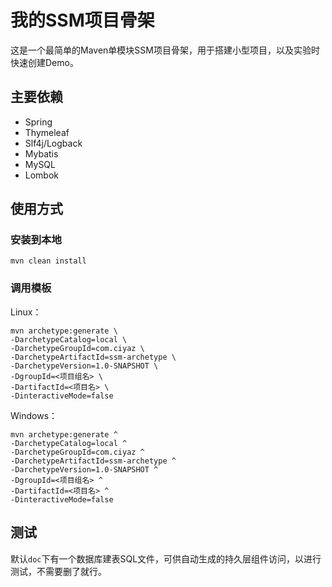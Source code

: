 # 我的SSM项目骨架

这是一个最简单的Maven单模块SSM项目骨架，用于搭建小型项目，以及实验时快速创建Demo。

## 主要依赖

* Spring
* Thymeleaf
* Slf4j/Logback
* Mybatis
* MySQL
* Lombok

## 使用方式

### 安装到本地

```
mvn clean install
```

### 调用模板

Linux：

```
mvn archetype:generate \
-DarchetypeCatalog=local \
-DarchetypeGroupId=com.ciyaz \
-DarchetypeArtifactId=ssm-archetype \
-DarchetypeVersion=1.0-SNAPSHOT \
-DgroupId=<项目组名> \
-DartifactId=<项目名> \
-DinteractiveMode=false
```

Windows：

```
mvn archetype:generate ^
-DarchetypeCatalog=local ^
-DarchetypeGroupId=com.ciyaz ^
-DarchetypeArtifactId=ssm-archetype ^
-DarchetypeVersion=1.0-SNAPSHOT ^
-DgroupId=<项目组名> ^
-DartifactId=<项目名> ^
-DinteractiveMode=false
```

## 测试

默认`doc`下有一个数据库建表SQL文件，可供自动生成的持久层组件访问，以进行测试，不需要删了就行。